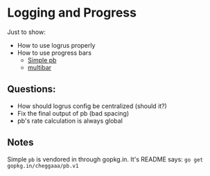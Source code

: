 # Logging and Progress

Just to show:

- How to use logrus properly
- How to use progress bars
    - [Simple pb](https://github.com/cheggaaa/pb)
    - [multibar](https://github.com/sethgrid/multibar)

## Questions:

- How should logrus config be centralized (should it?)
- Fix the final output of pb (bad spacing)
- pb's rate calculation is always global

## Notes
Simple `pb` is vendored in through gopkg.in. It's README says: `go get gopkg.in/cheggaaa/pb.v1`
